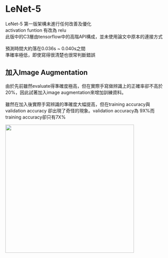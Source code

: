# LeNet-5

LeNet-5 第一版架構未進行任何改善及優化</br>
activation funtion 有改為 relu</br>
此版中的C3層由tensorflow中的高階API構成，並未使用論文中原本的連接方式
</br>
</br>
預測時間大約落在0.036s ~ 0.040s之間</br>
準確率極低，即使寫得很清楚也很常判斷錯誤
</br>

## 加入Image Augmentation

由於先前雖然evaluate得準確度極高，但在實際手寫做辨識上的正確率卻不高於20%，因此試著加入image augmentation來增加訓練資料。</br>
</br>
雖然在加入後實際手寫辨識的準確度大幅提高，但在training accuracy與validation accuracy 卻出現了奇怪的現象。validation accuracy為 9X%而training accuracy卻只有7X%
</br>

<img src='./images/accuracy_40_0.3_0.5_0.5.png' style="width:400px">
